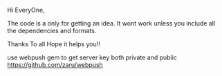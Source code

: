 Hi EveryOne,

 The code is a only for getting an idea. It wont work unless you include all the dependencies and formats.

 Thanks To all 
 Hope it helps you!!


use webpush gem to get server key both private and public https://github.com/zaru/webpush